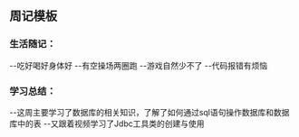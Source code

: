 ## 周记模板

### 生活随记：

--吃好喝好身体好
--有空操场两圈跑
--游戏自然少不了
--代码报错有烦恼

### 学习总结：

--这周主要学习了数据库的相关知识，了解了如何通过sql语句操作数据库和数据库中的表
--又跟着视频学习了Jdbc工具类的创建与使用

